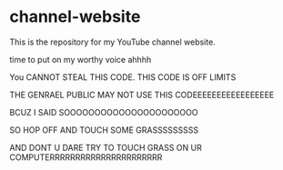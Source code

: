 # channel-website
This is the repository for my YouTube channel website.

time to put on my worthy voice ahhhh

You CANNOT STEAL THIS CODE. THIS CODE IS OFF LIMITS

THE GENRAEL PUBLIC MAY NOT USE THIS CODEEEEEEEEEEEEEEEEE

BCUZ I SAID SOOOOOOOOOOOOOOOOOOOOOO

SO HOP OFF AND TOUCH SOME GRASSSSSSSSS

AND DONT U DARE TRY TO TOUCH GRASS ON UR COMPUTERRRRRRRRRRRRRRRRRRRRRR
